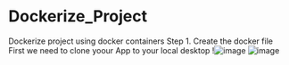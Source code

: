 # Dockerize_Project
Dockerize project using docker containers
Step 1. Create the docker file First we need to clone yoour App to your local desktop 
!![image](https://github.com/user-attachments/assets/84d68d8d-551d-4e23-997b-5b4eb67fc2a0)
![image](https://github.com/user-attachments/assets/a0b93337-e5c6-4d79-a7cf-8fac9811389a)


